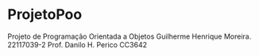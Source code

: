 # ProjetoPoo

Projeto de Programação Orientada a Objetos
Guilherme Henrique Moreira.   22117039-2
Prof. Danilo H. Perico       CC3642
